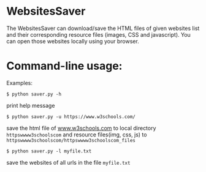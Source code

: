 # WebsitesSaver

The WebsitesSaver can download/save the HTML files of given websites list and their corresponding resource files (images, CSS and javascript). You can open those websites locally using your browser.

# Command-line usage:

Examples:

```
$ python saver.py -h
```
print help message
```
$ python saver.py -u https://www.w3schools.com/
```
save the html file of www.w3schools.com to local directory <code>httpswwww3schoolscom</code> and resource files(img, css, js) to <code>httpswwww3schoolscom/httpswwww3schoolscom_files</code>

```
$ python saver.py -l myfile.txt
```
save the websites of all urls in the file <code>myfile.txt</code>
    

